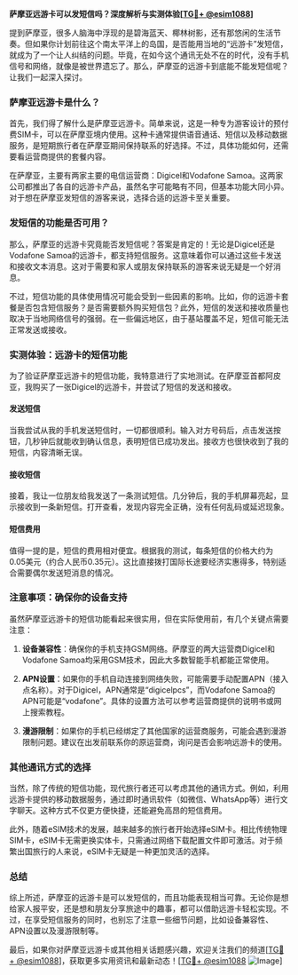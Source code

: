 **萨摩亚远游卡可以发短信吗？深度解析与实测体验[[TG💪+ @esim1088](https://t.me/s/esim1088)]**

提到萨摩亚，很多人脑海中浮现的是碧海蓝天、椰林树影，还有那悠闲的生活节奏。但如果你计划前往这个南太平洋上的岛国，是否能用当地的“远游卡”发短信，就成为了一个让人纠结的问题。毕竟，在如今这个通讯无处不在的时代，没有手机信号和网络，就像是被世界遗忘了。那么，萨摩亚的远游卡到底能不能发短信呢？让我们一起深入探讨。

### 萨摩亚远游卡是什么？

首先，我们得了解什么是萨摩亚远游卡。简单来说，这是一种专为游客设计的预付费SIM卡，可以在萨摩亚境内使用。这种卡通常提供语音通话、短信以及移动数据服务，是短期旅行者在萨摩亚期间保持联系的好选择。不过，具体功能如何，还需要看运营商提供的套餐内容。

在萨摩亚，主要有两家主要的电信运营商：Digicel和Vodafone Samoa。这两家公司都推出了各自的远游卡产品，虽然名字可能略有不同，但基本功能大同小异。对于想在萨摩亚发短信的游客来说，选择合适的远游卡至关重要。

### 发短信的功能是否可用？

那么，萨摩亚的远游卡究竟能否发短信呢？答案是肯定的！无论是Digicel还是Vodafone Samoa的远游卡，都支持短信服务。这意味着你可以通过这些卡发送和接收文本消息。这对于需要和家人或朋友保持联系的游客来说无疑是一个好消息。

不过，短信功能的具体使用情况可能会受到一些因素的影响。比如，你的远游卡套餐是否包含短信服务？是否需要额外购买短信包？此外，短信的发送和接收质量也取决于当地网络信号的强弱。在一些偏远地区，由于基站覆盖不足，短信可能无法正常发送或接收。

### 实测体验：远游卡的短信功能

为了验证萨摩亚远游卡的短信功能，我特意进行了实地测试。在萨摩亚首都阿皮亚，我购买了一张Digicel的远游卡，并尝试了短信的发送和接收。

#### 发送短信

当我尝试从我的手机发送短信时，一切都很顺利。输入对方号码后，点击发送按钮，几秒钟后就能收到确认信息，表明短信已成功发出。接收方也很快收到了我的短信，内容清晰无误。

#### 接收短信

接着，我让一位朋友给我发送了一条测试短信。几分钟后，我的手机屏幕亮起，显示接收到一条新短信。打开查看，发现内容完全正确，没有任何乱码或延迟现象。

#### 短信费用

值得一提的是，短信的费用相对便宜。根据我的测试，每条短信的价格大约为0.05美元（约合人民币0.35元）。这比直接拨打国际长途要经济实惠得多，特别适合需要偶尔发送短消息的情况。

### 注意事项：确保你的设备支持

虽然萨摩亚远游卡的短信功能看起来很实用，但在实际使用前，有几个关键点需要注意：

1. **设备兼容性**：确保你的手机支持GSM网络。萨摩亚的两大运营商Digicel和Vodafone Samoa均采用GSM技术，因此大多数智能手机都能正常使用。
   
2. **APN设置**：如果你的手机自动连接到网络失败，可能需要手动配置APN（接入点名称）。对于Digicel，APN通常是“digicelpcs”，而Vodafone Samoa的APN可能是“vodafone”。具体的设置方法可以参考运营商提供的说明书或网上搜索教程。

3. **漫游限制**：如果你的手机已经绑定了其他国家的运营商服务，可能会遇到漫游限制问题。建议在出发前联系你的原运营商，询问是否会影响远游卡的使用。

### 其他通讯方式的选择

当然，除了传统的短信功能，现代旅行者还可以考虑其他的通讯方式。例如，利用远游卡提供的移动数据服务，通过即时通讯软件（如微信、WhatsApp等）进行文字聊天。这种方式不仅更方便快捷，还能避免高昂的短信费用。

此外，随着eSIM技术的发展，越来越多的旅行者开始选择eSIM卡。相比传统物理SIM卡，eSIM卡无需更换实体卡，只需通过网络下载配置文件即可激活。对于频繁出国旅行的人来说，eSIM卡无疑是一种更加灵活的选择。

### 总结

综上所述，萨摩亚的远游卡是可以发短信的，而且功能表现相当可靠。无论你是想给家人报平安，还是想和朋友分享旅途中的趣事，都可以借助远游卡轻松实现。不过，在享受短信服务的同时，也别忘了注意一些细节问题，比如设备兼容性、APN设置以及漫游限制等。

最后，如果你对萨摩亚远游卡或其他相关话题感兴趣，欢迎关注我们的频道[[TG💪+ @esim1088](https://t.me/s/esim1088)]，获取更多实用资讯和最新动态！[[TG💪+ @esim1088](https://t.me/s/esim1088) ![Image](https://i.postimg.cc/4NQfJmqS/Snipaste-2025-05-13-00-14-12.png)]